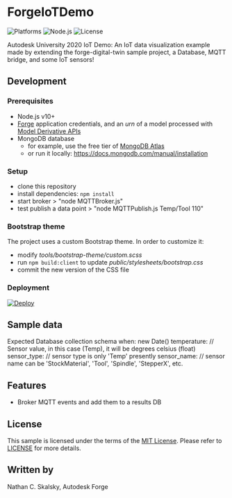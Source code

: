 # ForgeIoTDemo

![Platforms](https://img.shields.io/badge/platform-Windows|MacOS-lightgray.svg)
![Node.js](https://img.shields.io/badge/node-%3E%3D%2010.0.0-brightgreen.svg)
![License](https://img.shields.io/badge/license-MIT-green.svg)

Autodesk University 2020 IoT Demo: An IoT data visualization example made by extending the forge-digital-twin sample project, a Database, MQTT bridge, and some IoT sensors!

## Development

### Prerequisites

- Node.js v10+
- [Forge](https://forge.autodesk.com) application credentials,
  and an _urn_ of a model processed with [Model Derivative APIs](https://forge.autodesk.com/en/docs/model-derivative/v2)
- MongoDB database
  - for example, use the free tier of [MongoDB Atlas](https://www.mongodb.com/cloud/atlas)
  - or run it locally: https://docs.mongodb.com/manual/installation

### Setup

- clone this repository
- install dependencies: `npm install`
- start broker > "node MQTTBroker.js"
- test publish a data point > "node MQTTPublish.js Temp/Tool 110"


### Bootstrap theme

The project uses a custom Bootstrap theme. In order to customize it:

- modify _tools/bootstrap-theme/custom.scss_
- run `npm build:client` to update _public/stylesheets/bootstrap.css_
- commit the new version of the CSS file

### Deployment

[![Deploy](https://www.herokucdn.com/deploy/button.svg)](https://heroku.com/deploy)

## Sample data

Expected Database collection schema
  when: new Date()
  temperature: // Sensor value, in this case (Temp), it will be degrees celsius (float)
  sensor_type: // sensor type is only 'Temp' presently
  sensor_name: // sensor name can be 'StockMaterial', 'Tool', 'Spindle', 'StepperX', etc.


## Features

- Broker MQTT events and add them to a results DB

## License

This sample is licensed under the terms of the [MIT License](https://tldrlegal.com/license/mit-license).
Please refer to [LICENSE](LICENSE) for more details.

## Written by

Nathan C. Skalsky, Autodesk Forge
